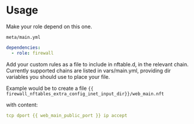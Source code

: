 # Usage

Make your role depend on this one.

`meta/main.yml`
```yml
dependencies:
  - role: firewall
```

Add your custom rules as a file to include in nftable.d, in the relevant chain.
Currently supported chains are listed in vars/main.yml, providing dir variables you should use to place your file.

Example would be to create a file `{{ firewall_nftables_extra_config_inet_input_dir}}/web_main.nft`

with content:
```yaml
tcp dport {{ web_main_public_port }} ip accept
```

